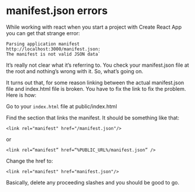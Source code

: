 # manifest.json errors

While working with react when you start a project with Create React App you can get that strange error:

```
Parsing application manifest
http://localhost:3000/manifest.json:
The manifest is not valid JSON data`
```

It’s really not clear what it’s referring to. You check your manifest.json file at the root and nothing’s wrong with it. So, what’s going on.

It turns out that, for some reason linking between the actual manifest.json file and index.html file is broken. You have to fix the link to fix the problem. Here is how:

Go to your `index.html` file at public/index.html

Find the section that links the manifest. It should be something like that:

```
<link rel="manifest" href="/manifest.json"/>
```

or

```
<link rel=“manifest” href=“%PUBLIC_URL%/manifest.json” />
```

Change the href to:

```
<link rel="manifest" href="manifest.json"/>
```

Basically, delete any proceeding slashes and you should be good to go.

